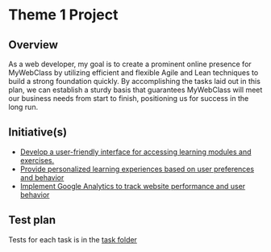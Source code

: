 # Theme 1 Project
## Overview
As a web developer, my goal is to create a prominent online presence for MyWebClass by utilizing efficient and flexible Agile and Lean techniques to build a strong foundation quickly. By accomplishing the tasks laid out in this plan, we can establish a sturdy basis that guarantees MyWebClass will meet our business needs from start to finish, positioning us for success in the long run.
## Initiative(s)

* [Develop a user-friendly interface for accessing learning modules and exercises.](initiatives/1.md)
* [Provide personalized learning experiences based on user preferences and behavior](initiatives/i2.md)
* [Implement Google Analytics to track website performance and user behavior](initiatives/i3.md)

## Test plan
Tests for each task is in the [task folder](tasks)
